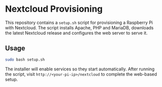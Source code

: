 # Nextcloud Provisioning

This repository contains a `setup.sh` script for provisioning a Raspberry Pi with Nextcloud. The script installs Apache, PHP and MariaDB, downloads the latest Nextcloud release and configures the web server to serve it.

## Usage

```bash
sudo bash setup.sh
```

The installer will enable services so they start automatically. After running the script, visit `http://<your-pi-ip>/nextcloud` to complete the web-based setup.
